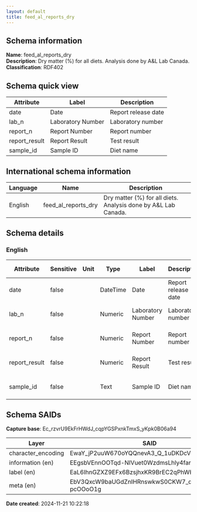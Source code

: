 ```yaml
---
layout: default  
title: feed_al_reports_dry  
---
```


## Schema information

**Name**: feed_al_reports_dry  
**Description**: Dry matter (%) for all diets. Analysis done by A&L Lab Canada.  
**Classification**: RDF402  

## Schema quick view

| Attribute | Label | Description |
| --- | --- | --- |
| date | Date | Report release date |
| lab_n | Laboratory Number | Laboratory number |
| report_n | Report Number | Report number |
| report_result | Report Result | Test result |
| sample_id | Sample ID | Diet name |

## International schema information

| Language | Name | Description |
| --- | --- | --- |
| English | feed_al_reports_dry | Dry matter (%) for all diets. Analysis done by A&L Lab Canada. |

## Schema details

### English

| Attribute | Sensitive | Unit | Type | Label | Description | List | Character encoding |
| --- | --- | --- | --- | --- | --- | --- | --- |
| date | false |  | DateTime | Date | Report release date | Not a list | utf-8 |
| lab_n | false |  | Numeric | Laboratory Number | Laboratory number | Not a list | utf-8 |
| report_n | false |  | Numeric | Report Number | Report number | Not a list | utf-8 |
| report_result | false |  | Numeric | Report Result | Test result | Not a list | utf-8 |
| sample_id | false |  | Text | Sample ID | Diet name | Not a list | utf-8 |

## Schema SAIDs

**Capture base**: Ec_rzvrU9EkFrHWdJ_cqpYGSPxnkTmxS_yKpk0B06a94

| Layer | SAID |
| --- | --- |
| character_encoding | EwaY_jP2uuW670oYQQnevA3_Q_1uDKDcVgqA_xKcRXeg |
| information (en) | EEgsbVEnnOOTqd-NIVuet0WzdmsLhly4farKyEnsltTU |
| label (en) | EaL6IhnGZXZ9EFx6BzsjhxKR9BrEC2qPhWHDqUF3aG18 |
| meta (en) | EbV3QxcW9baUGdZnIHRnswkwS0CKW7_daGd-pcOOoO1g |

**Date created**: 2024-11-21 10:22:18

